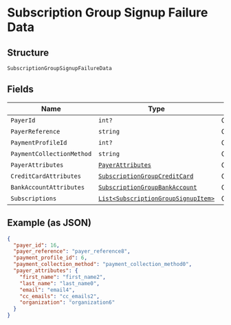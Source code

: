 
# Subscription Group Signup Failure Data

## Structure

`SubscriptionGroupSignupFailureData`

## Fields

| Name | Type | Tags | Description |
|  --- | --- | --- | --- |
| `PayerId` | `int?` | Optional | - |
| `PayerReference` | `string` | Optional | - |
| `PaymentProfileId` | `int?` | Optional | - |
| `PaymentCollectionMethod` | `string` | Optional | - |
| `PayerAttributes` | [`PayerAttributes`](../../doc/models/payer-attributes.md) | Optional | - |
| `CreditCardAttributes` | [`SubscriptionGroupCreditCard`](../../doc/models/subscription-group-credit-card.md) | Optional | - |
| `BankAccountAttributes` | [`SubscriptionGroupBankAccount`](../../doc/models/subscription-group-bank-account.md) | Optional | - |
| `Subscriptions` | [`List<SubscriptionGroupSignupItem>`](../../doc/models/subscription-group-signup-item.md) | Optional | - |

## Example (as JSON)

```json
{
  "payer_id": 16,
  "payer_reference": "payer_reference8",
  "payment_profile_id": 6,
  "payment_collection_method": "payment_collection_method0",
  "payer_attributes": {
    "first_name": "first_name2",
    "last_name": "last_name0",
    "email": "email4",
    "cc_emails": "cc_emails2",
    "organization": "organization6"
  }
}
```

